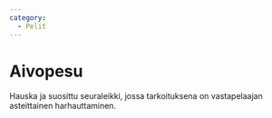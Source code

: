 ```yaml
---
category:
  - Pelit
---
```

# Aivopesu

Hauska ja suosittu seuraleikki, jossa tarkoituksena on vastapelaajan asteittainen harhauttaminen.
